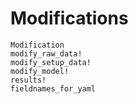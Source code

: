 Modifications
=============
```@docs
Modification
modify_raw_data!
modify_setup_data!
modify_model!
results!
fieldnames_for_yaml
```
